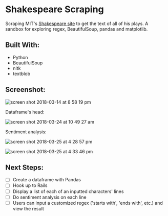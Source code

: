 # Shakespeare Scraping
Scraping MIT's [Shakespeare site](http://shakespeare.mit.edu/) to get the text of all of his plays. A sandbox for exploring regex, BeautifulSoup, pandas and matplotlib.

## Built With:
- Python
- BeautifulSoup
- nltk
- textblob

## Screenshot:
![screen shot 2018-03-14 at 8 58 19 pm](https://user-images.githubusercontent.com/29472568/37440407-9557b6d0-27ca-11e8-8763-7d4e4bfb337c.png)

Dataframe's head:

![screen shot 2018-03-24 at 10 49 27 am](https://user-images.githubusercontent.com/29472568/37866181-ff97c774-2f54-11e8-8597-5dd6a9e850cf.png)

Sentiment analysis:

![screen shot 2018-03-25 at 4 28 57 pm](https://user-images.githubusercontent.com/29472568/37880204-6dda9c5c-304a-11e8-9cad-b5cb3d2a47aa.png)

![screen shot 2018-03-25 at 4 33 46 pm](https://user-images.githubusercontent.com/29472568/37880205-6df140a6-304a-11e8-870b-97a1f8416894.png)



## Next Steps:
- [ ] Create a dataframe with Pandas
- [ ] Hook up to Rails
- [ ] Display a list of each of an inputted characters' lines
- [ ] Do sentiment analysis on each line
- [ ] Users can input a customized regex ('starts with', 'ends with', etc.) and view the result
